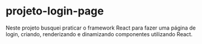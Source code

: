 # projeto-login-page
Neste projeto busquei praticar o framework React para fazer uma página de login, criando, renderizando e dinamizando componentes utilizando React.
